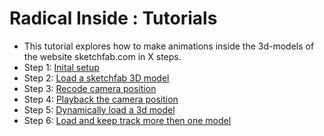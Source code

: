 # Radical Inside : Tutorials

- This tutorial explores how to make animations inside the 3d-models of the website sketchfab.com in X steps.
- Step 1: [Inital setup](https://github.com/palletorsson/cryptogam/tree/master/sketchfab/tutorial/step_1)
- Step 2: [Load a sketchfab 3D model](https://github.com/palletorsson/cryptogam/tree/master/sketchfab/tutorial/step_2)
- Step 3: [Recode camera position](https://github.com/palletorsson/cryptogam/tree/master/sketchfab/tutorial/step_3)
- Step 4: [Playback the camera position](https://github.com/palletorsson/cryptogam/tree/master/sketchfab/tutorial/step_4)
- Step 5: [Dynamically load a 3d model](https://github.com/palletorsson/cryptogam/tree/master/sketchfab/tutorial/step_5)
- Step 6: [Load and keep track more then one model](https://github.com/palletorsson/cryptogam/tree/master/sketchfab/tutorial/step_6)


